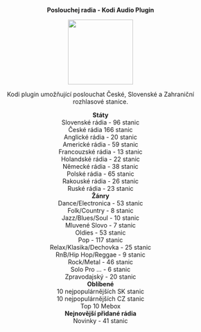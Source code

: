 <p align="center"><b> Poslouchej radia - Kodi Audio Plugin</b></p>
<p align="center">
  <img width="150" height="150" src="https://i46.servimg.com/u/f46/19/40/01/67/icon11.png">
</p>
<p align="center">Kodi plugin umožňující poslouchat České, Slovenské a Zahraniční rozhlasové stanice.<br>

<p align="center"><b> Státy</b><br>
Slovenské rádia - 96 stanic<br>
České rádia 166 stanic<br>
Anglické rádia - 20 stanic<br>
Americké rádia - 59 stanic<br>
Francouzské rádia - 13 stanic<br>
Holandské rádia - 22 stanic<br>
Německé rádia - 38 stanic<br>
Polské rádia - 65 stanic<br>
Rakouské rádia - 26 stanic<br>
Ruské rádia - 23 stanic<br>
<b>Žánry</b><br>
Dance/Electronica - 53 stanic<br>
Folk/Country - 8 stanic<br>
Jazz/Blues/Soul - 10 stanic<br>
Mluvené Slovo - 7 stanic<br>
Oldies - 53 stanic<br>
Pop - 117 stanic<br>
Relax/Klasika/Dechovka - 25 stanic<br>
RnB/Hip Hop/Reggae  - 9 stanic<br>
Rock/Metal - 46 stanic<br>
Solo Pro ... - 6 stanic<br>
Zpravodajský - 20 stanic<br>
<b>Oblíbené</b><br>
10 nejpopulárnějších SK stanic<br>
10 nejpopulárnějších CZ stanic<br>
Top 10 Mebox<br>
<b>Nejnovější přidané rádia</b><br>
Novinky - 41 stanic</p>
